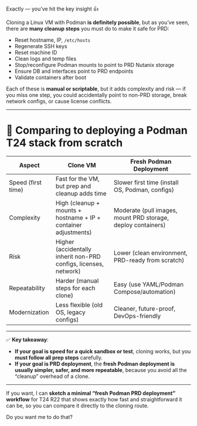 Exactly — you’ve hit the key insight 👍

Cloning a Linux VM with Podman **is definitely possible**, but as you’ve seen, there are **many cleanup steps** you must do to make it safe for PRD:

* Reset hostname, IP, `/etc/hosts`
* Regenerate SSH keys
* Reset machine ID
* Clean logs and temp files
* Stop/reconfigure Podman mounts to point to PRD Nutanix storage
* Ensure DB and interfaces point to PRD endpoints
* Validate containers after boot

Each of these is **manual or scriptable**, but it adds complexity and risk — if you miss one step, you could accidentally point to non-PRD storage, break network configs, or cause license conflicts.

---

# 🔹 Comparing to deploying a Podman T24 stack from scratch

| Aspect             | Clone VM                                                         | Fresh Podman Deployment                                      |
| ------------------ | ---------------------------------------------------------------- | ------------------------------------------------------------ |
| Speed (first time) | Fast for the VM, but prep and cleanup adds time                  | Slower first time (install OS, Podman, configs)              |
| Complexity         | High (cleanup + mounts + hostname + IP + container adjustments)  | Moderate (pull images, mount PRD storage, deploy containers) |
| Risk               | Higher (accidentally inherit non-PRD configs, licenses, network) | Lower (clean environment, PRD-ready from scratch)            |
| Repeatability      | Harder (manual steps for each clone)                             | Easy (use YAML/Podman Compose/automation)                    |
| Modernization      | Less flexible (old OS, legacy configs)                           | Cleaner, future-proof, DevOps-friendly                       |

---

✅ **Key takeaway**:

* **If your goal is speed for a quick sandbox or test**, cloning works, but you **must follow all prep steps** carefully.
* **If your goal is PRD deployment**, the **fresh Podman deployment is usually simpler, safer, and more repeatable**, because you avoid all the “cleanup” overhead of a clone.

---

If you want, I can **sketch a minimal “fresh Podman PRD deployment” workflow** for T24 R22 that shows exactly how fast and straightforward it can be, so you can compare it directly to the cloning route.

Do you want me to do that?

